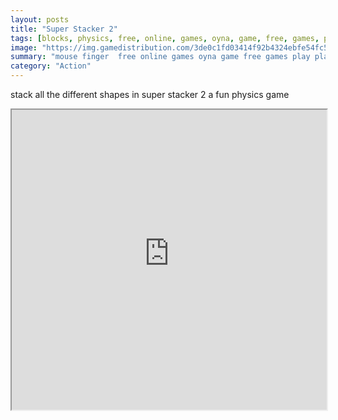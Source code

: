 ```yaml
---
layout: posts
title: "Super Stacker 2"
tags: [blocks, physics, free, online, games, oyna, game, free, games, play, play, games]
image: "https://img.gamedistribution.com/3de0c1fd03414f92b4324ebfe54fc562.jpg"
summary: "mouse finger  free online games oyna game free games play play games"
category: "Action"
---
```


stack all the different shapes in super stacker 2 a fun physics game

<iframe width="100%" height="480px;" src="https://html5.gamedistribution.com/3de0c1fd03414f92b4324ebfe54fc562/"></iframe>